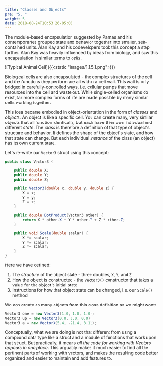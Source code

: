 ```yaml
---
title: "Classes and Objects"
pre: "5. "
weight: 5
date: 2018-08-24T10:53:26-05:00
---
```


The module-based encapsulation suggested by Parnas and his contemporaries grouped state and behavior together into smaller, self-contained units.  Alan Kay and his codevelopers took this concept a step farther.  Alan Kay was heavily influenced by ideas from biology, and saw this encapsulation in similar terms to _cells_.  

![Typical Animal Cell]({{<static "images/1.1.5.1.png">}})

Biological cells are also encapsulated - the complex structures of the cell and the functions they perform are all within a cell wall.  This wall is only bridged in carefully-controlled ways, i.e. cellular pumps that move resources into the cell and waste out. While single-celled organisms do exist, far more complex forms of life are made possible by many similar cells working together.

This idea became embodied in object-orientation in the form of _classes_ and _objects_.  An object is like a specific cell.  You can create many, very similar objects that all function identically, but each have thier own indivdual and different _state_.  The _class_ is therefore a definition of that type of object's structure and behavior.  It defines the shape of the object's state, and how that state can change.  But each individual _instance_ of the class (an object) has its own current state.

Let's re-write our `Vector3` struct using this concept:

```csharp
public class Vector3 {

    public double X;
    public double Y;
    public double Z;

    public Vector3(double x, double y, double z) {
        X = x;
        Y = y;
        Z = z;
    }

    public double DotProduct(Vector3 other) {
        return X * other.X + Y * other.Y + Z * other.Z;
    }

    public void Scale(double scalar) {
        X *= scalar;
        Y *= scalar;
        Z *= scalar;
    }
}
```

Here we have defined:

1. The _structure_ of the object state - three doubles, `X`, `Y`, and `Z`
2. How the object is constructed - the `Vector3()` constructor that takes a value for the object's initial state
3. Instructions for how that object state can be changed, i.e. our `Scale()` method

We can create as many objects from this class definition as we might want:

```csharp
Vector3 one = new Vector3(1.0, 1.0, 1.0);
Vector3 up = new Vector3(0.0, 1.0, 0.0);
Vector3 a = new Vector3(5.4, -21.4, 3.11);
```

Conceptually, what we are doing is not that different from using a compound data type like a struct and a module of functions that work upon that struct.  But practically, it means _all the code for working with Vectors appears in one place_.  This arguably makes it much easier to find all the pertinent parts of working with vectors, and makes the resulting code better organized and easier to maintain and add features to.